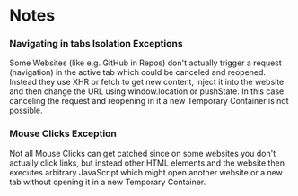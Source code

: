 # Notes

### Navigating in tabs Isolation Exceptions

Some Websites (like e.g. GitHub in Repos) don't actually trigger a request (navigation) in the active tab which could be canceled and reopened. Instead they use XHR or fetch to get new content, inject it into the website and then change the URL using window.location or pushState. In this case canceling the request and reopening in it a new Temporary Container is not possible.


### Mouse Clicks Exception

Not all Mouse Clicks can get catched since on some websites you don't actually click links, but instead other HTML elements and the website then executes arbitrary JavaScript which might open another website or a new tab without opening it in a new Temporary Container.